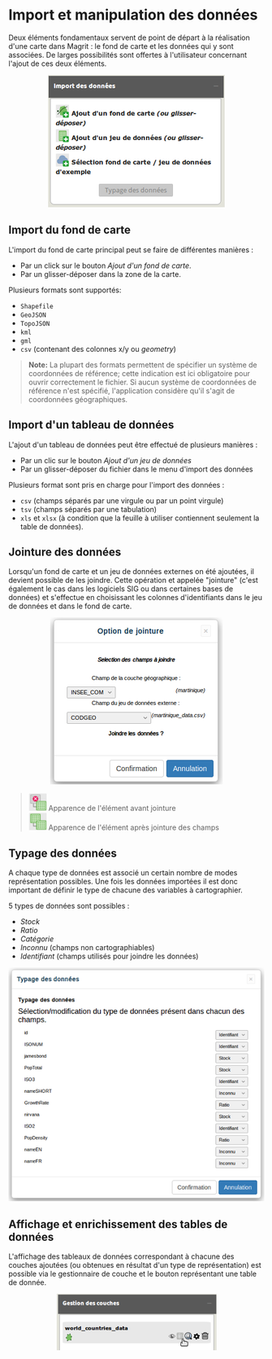 Import et manipulation des données
==================================

Deux éléments fondamentaux servent de point de départ à la réalisation d'une carte dans Magrit : le fond de carte et les données qui y sont associées.
De larges possibilités sont offertes à l'utilisateur concernant l'ajout de ces deux éléments.

<p style="text-align: center;">
<img src="img/win_imp_fr.png" alt="Dialogue d'import"/>
</p>

## Import du fond de carte

L'import du fond de carte principal peut se faire de différentes manières :
- Par un click sur le bouton *Ajout d'un fond de carte*.
- Par un glisser-déposer dans la zone de la carte.


Plusieurs formats sont supportés:
- ```Shapefile```
- ```GeoJSON```
- ```TopoJSON```
- ```kml```
- ```gml```
- ```csv``` (contenant des colonnes x/y ou *geometry*)

> **Note:**
> La plupart des formats permettent de spécifier un système de coordonnées de référence; cette indication est ici obligatoire pour ouvrir correctement le fichier.
> Si aucun système de coordonnées de référence n'est spécifié, l'application considère qu'il s'agit de coordonnées géographiques.



## Import d'un tableau de données

L'ajout d'un tableau de données peut être effectué de plusieurs manières :
- Par un clic sur le bouton *Ajout d'un jeu de données*
- Par un glisser-déposer du fichier dans le menu d'import des données



Plusieurs format sont pris en charge pour l'import des données :
- ```csv``` (champs séparés par une virgule ou par un point virgule)
- ```tsv``` (champs séparés par une tabulation)
- ```xls``` et ```xlsx``` (à condition que la feuille à utiliser contiennent seulement la table de données).


## Jointure des données

Lorsqu'un fond de carte et un jeu de données externes on été ajoutées, il devient possible de les joindre.
Cette opération et appelée "jointure" (c'est également le cas dans les logiciels SIG ou dans certaines bases de données) et s'effectue en choisissant les colonnes d'identifiants dans le jeu de données et dans le fond de carte.

<p style="text-align: center;">
<img src="img/win_jnt_fr.png" alt="Dialogue de jointure"/>
</p>

> <img src="img/joinfalse.png" alt="joinfalse" style="width: 35px;"/> Apparence de l'élément avant jointure  
> <img src="img/jointrue.png" alt="jointrue" style="width: 35px;"/> Apparence de l'élément après jointure des champs  


## Typage des données

A chaque type de données est associé un certain nombre de modes représentation possibles. Une fois les données importées il est donc important de définir le type de chacune des variables à cartographier.

5 types de données sont possibles :
- *Stock*
- *Ratio*
- *Catégorie*
- *Inconnu* (champs non cartographiables)
- *Identifiant* (champs utilisés pour joindre les données)

<p style="text-align: center;">
<img src="img/win_typ_fr.png" alt="Dialogue de typage des données"/>
</p>


## Affichage et enrichissement des tables de données

L'affichage des tableaux de données correspondant à chacune des couches ajoutées (ou obtenues en résultat d'un type de représentation) est possible via le gestionnaire de couche et le bouton représentant une table de donnée.
<p style="text-align: center;">
<img src="img/win_tab_fr.png" alt="Voir la table"/>
</p>
